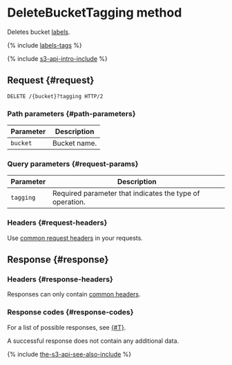 # DeleteBucketTagging method

Deletes bucket [labels](../../../concepts/tags.md).

{% include [labels-tags](../../../../_includes/storage/labels-tags.md) %}

{% include [s3-api-intro-include](../../../../_includes/storage/s3-api-intro-include.md) %}

## Request {#request}

```http
DELETE /{bucket}?tagging HTTP/2
```

### Path parameters {#path-parameters}

Parameter | Description
--- | ---
`bucket` | Bucket name.

### Query parameters {#request-params}

Parameter | Description
--- | ---
`tagging` | Required parameter that indicates the type of operation.

### Headers {#request-headers}

Use [common request headers](../common-request-headers.md) in your requests.

## Response {#response}

### Headers {#response-headers}

Responses can only contain [common headers](../common-response-headers.md).

### Response codes {#response-codes}

For a list of possible responses, see [{#T}](../response-codes.md).

A successful response does not contain any additional data.

{% include [the-s3-api-see-also-include](../../../../_includes/storage/the-s3-api-see-also-include.md) %}